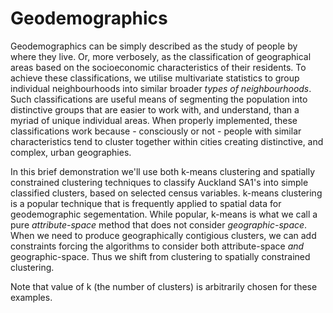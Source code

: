 # Geodemographics

Geodemographics can be simply described as the study of people by where they live. Or, more verbosely, as the classification of geographical areas based on the socioeconomic characteristics of their residents. To achieve these classifications, we utilise multivariate statistics to group individual neighbourhoods into similar broader *types of neighbourhoods*. Such classifications are useful means of segmenting the population into distinctive groups that are easier to work with, and understand, than a myriad of unique individual areas. When properly implemented, these classifications work because - consciously or not - people with similar characteristics tend to cluster together within cities creating distinctive, and complex, urban geographies.

In this brief demonstration we'll use both k-means clustering and spatially constrained clustering techniques to classify Auckland SA1's into simple classified clusters, based on selected census variables. k-means clustering is a popular technique that is frequently applied to spatial data for geodemographic segementation. While popular, k-means is what we call a pure *attribute-space* method that does not consider *geographic-space*. When we need to produce geographically contigious clusters, we can add constraints forcing the algorithms to consider both attribute-space *and* geographic-space. Thus we shift from clustering to spatially constrained clustering.

Note that value of k (the number of clusters) is arbitrarily chosen for these examples.

